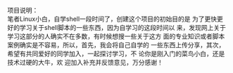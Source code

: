项目说明：   
   笔者Linux小白，自学shell一段时间了，创建这个项目的初始目的是
为了更快更好的学习关于shell脚本的一些东西，因为自学习的这段时间以
来，发现网上关于学习这部分的人确实不在多数，有时候想搜一些关于这方
面的专业知识或者脚本案例确实是不容易，所以，首先，我会将自己自学的
一些东西上传分享，其次，希望有共同爱好的同学加入，一起探讨学习，不
论你是刚入门的菜鸟小白，还是技术过硬的大牛，欢
迎加入补充并反馈意见，万分感谢！

